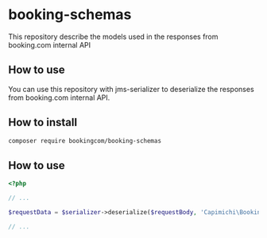 # booking-schemas

This repository describe the models used in the responses from booking.com internal API

## How to use

You can use this repository with jms-serializer to deserialize the responses from booking.com internal API.

## How to install

```bash
composer require bookingcom/booking-schemas
```

## How to use

```php
<?php

// ...

$requestData = $serializer->deserialize($requestBody, 'Capimichi\BookingSchemas\Model\Booking\Search\Request', 'json');

// ...
```